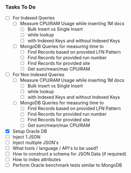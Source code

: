 ### Tasks To Do

- [ ] For Indexed Queries
  - [ ] Measure CPU/RAM Usage while inserting 1M docs
    - [ ] Bulk Insert vs Single Insert
    - [ ] while lookup
    - [ ] with Indexed Keys and without Indexed Keys
  - [ ] MongoDB Queries for measuring time to
    - [ ] Find Records based on provided LFN Pattern
    - [ ] Find Records for provided run number
    - [ ] Find Records for provided site
    - [ ] Get sum/mean/max CPU/RAM
- [ ] For Non Indexed Queries
  - [ ] Measure CPU/RAM Usage while inserting 1M docs
    - [ ] Bulk Insert vs Single Insert
    - [ ] while lookup
    - [ ] with Indexed Keys and without Indexed Keys
  - [ ] MongoDB Queries for measuring time to
    - [ ] Find Records based on provided LFN Pattern
    - [ ] Find Records for provided run number
    - [ ] Find Records for provided site
    - [ ] Get sum/mean/max CPU/RAM
- [x] Setup Oracle DB
- [ ] Inject 1 JSON
- [ ] Inject multiple JSON's
- [ ] What tools / language / API's to be used?
- [ ] How to construct a schema for JSON Data (if required)
- [ ] How to index attributes
- [ ] Perform Oracle benchmark tests similar to MongoDB
